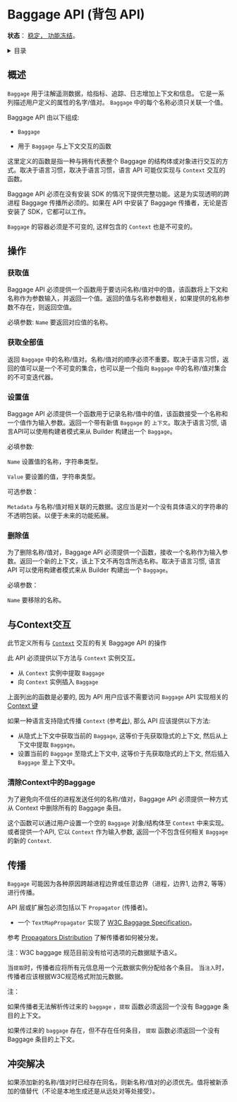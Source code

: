 <!-- # Baggage API -->
# Baggage API (背包 API)
<!-- **Status**: [Stable, Feature-freeze](../document-status.md) -->
**状态**： [稳定， 功能冻结](https://github.com/open-telemetry/opentelemetry-specification/blob/main/specification/document-status.md)。

<details>
<summary>
目录
</summary>

- [概述](#概述)
- [操作](#操作)
  - [获取值](#获取值)
  - [获取全部值](#获取全部值)
  - [设置值](#设置值)
  - [删除值](#删除值)
- [与Context交互](#与Context交互)
  - [清除Context中的Baggage](#清除Context中的Baggage)
- [传播](#传播)
- [冲突解决](#冲突解决)
</details>


## 概述

 `Baggage` 用于注解遥测数据，给指标、追踪、日志增加上下文和信息。 它是一系列描述用户定义的属性的名字/值对。 `Baggage` 中的每个名称必须只关联一个值。

Baggage API 由以下组成:

  <!--- the `Baggage``-->
- `Baggage`

  <!--- functions to interact with the `Baggage` in a `Context`-->
- 用于 `Baggage` 与上下文交互的函数

<!-- The functions described here are one way to approach interacting with the -->
<!-- `Baggage` via having struct/object that represents the entire Baggage content. -->
<!-- Depending on language idioms, a language API MAY implement these functions by -->
<!-- providing the defined functionality interacting purely via the `Context`. -->
这里定义的函数是指一种与拥有代表整个 Baggage 的结构体或对象进行交互的方式。取决于语言习惯，取决于语言习惯，语言 API 可能仅实现与 `Context` 交互的函数。

<!-- The Baggage API MUST be fully functional in the absence of an installed SDK. -->
<!-- This is required in order to enable transparent cross-process Baggage -->
<!-- propagation. If a Baggage propagator is installed into the API, it will work -->
<!-- with or without an installed SDK. -->
Baggage API 必须在没有安装 SDK 的情况下提供完整功能。这是为实现透明的跨进程 Baggage 传播所必须的。如果在 API 中安装了 Baggage 传播者，无论是否安装了 SDK，它都可以工作。

<!-- The `Baggage` container MUST be immutable, so that the containing `Context` -->
<!-- also remains immutable. -->
`Baggage` 的容器必须是不可变的, 这样包含的 `Context` 也是不可变的。

<!-- ## Operations -->
## 操作

<!-- ### Get Value -->
### 获取值

<!-- To access the value for a name/value pair set by a prior event, the Baggage API -->
<!-- MUST provide a function that takes the name as input, and returns a value -->
<!-- associated with the given name, or null if the given name is not present. -->
Baggage API 必须提供一个函数用于要访问名称/值对中的值，该函数将上下文和名称作为参数输入，并返回一个值。返回的值与名称参数相关，如果提供的名称参数不存在，则返回空值。

<!-- REQUIRED parameters: -->
<!-- `Name` the name to return the value for. -->
必填参数:
 `Name` 要返回对应值的名称。

<!-- ### Get All Values -->
### 获取全部值

<!-- Returns the name/value pairs in the `Baggage`. The order of name/value pairs -->
<!-- MUST NOT be significant. Based on the language specifics, the returned -->
<!-- value can be either an immutable collection or an iterator on the immutable -->
<!-- collection of name/value pairs in the `Baggage`. -->
返回 `Baggage` 中的名称/值对。名称/值对的顺序必须不重要。取决于语言习惯，返回的值可以是一个不可变的集合，也可以是一个指向 `Baggage` 中的名称/值对集合的不可变迭代器。

<!-- ### Set Value -->
### 设置值

<!-- To record the value for a name/value pair, the Baggage API MUST provide a -->
<!-- function which takes a name, and a value as input. Returns a new `Baggage` -->
<!-- that contains the new value. Depending on language idioms, a language API MAY -->
<!-- implement these functions by using a `Builder` pattern and exposing a way to -->
<!-- construct a `Builder` from a `Baggage`. -->
Baggage API 必须提供一个函数用于记录名称/值中的值，该函数接受一个名称和一个值作为输入参数。返回一个带有新值 `Baggage` 的 `上下文`。取决于语言习惯, 语言API可以使用构建者模式来从 Builder 构建出一个 `Baggage`。

<!-- REQUIRED parameters: -->
必填参数:

<!-- `Name` The name for which to set the value, of type string. -->
`Name` 设置值的名称，字符串类型。

<!-- `Value` The value to set, of type string. -->
`Value` 要设置的值，字符串类型。

<!--OPTIONAL parameters:-->
可选参数：

<!-- `Metadata` Optional metadata associated with the name-value pair. This should be -->
<!-- an opaque wrapper for a string with no semantic meaning. Left opaque to allow -->
<!-- for future functionality. -->
`Metadata` 与名称/值对相关联的元数据。这应当是对一个没有具体语义的字符串的不透明包装。以便于未来的功能拓展。

<!-- ### Remove Value -->
###  删除值

<!-- To delete a name/value pair, the Baggage API MUST provide a function which -->
<!-- takes a name as input. Returns a new `Baggage` which no longer contains the -->
<!-- selected name. Depending on language idioms, a language API MAY -->
<!-- implement these functions by using a `Builder` pattern and exposing a way to -->
<!-- construct a `Builder` from a `Baggage`. -->
为了删除名称/值对，Baggage API 必须提供一个函数，接收一个名称作为输入参数。返回一个新的上下文，该上下文不再包含所选名称。取决于语言习惯, 语言 API 可以使用构建者模式来从 Builder 构建出一个 `Baggage`。

<!--REQUIRED parameters:-->
必填参数：

<!--Name the name to remove.-->
`Name` 要移除的名称。

<!-- ## Context Interaction -->
## 与Context交互

<!-- This section defines all operations within the Baggage API that interact with -->
<!-- the [`Context`](../context/context.md). -->
此节定义所有与 [`Context`](../context/context.md) 交互的有关 Baggage API 的操作

<!-- The API MUST provide the following functionality to interact with a `Context` -->
<!-- instance: -->
此 API 必须提供以下方法与 `Context` 实例交互。

<!-- - Extract the `Baggage` from a `Context` instance -->
<!-- - Insert the `Baggage` to a `Context` instance -->
- 从 `Context` 实例中提取 `Baggage`
- 向 `Context` 实例插入 `Baggage`

<!-- The functionality listed above is necessary because API users SHOULD NOT have -->
<!-- access to the [Context Key](../context/context.md#create-a-key) used by the -->
<!-- Baggage API implementation. -->
上面列出的函数是必要的, 因为 API 用户应该不需要访问 `Baggage` API 实现相关的 [Context 键](../context/context.md#create-a-key)

<!-- If the language has support for implicitly propagated `Context` (see -->
<!-- [here](../context/context.md#optional-global-operations)), the API SHOULD also -->
<!-- provide the following functionality: -->
如果一种语言支持隐式传播 `Context` (参考[此](../context/context.md#optional-global-operations)), 那么 API 应该提供以下方法:

<!-- - Get the currently active `Baggage` from the implicit context. This is -->
<!-- equivalent to getting the implicit context, then extracting the `Baggage` from -->
<!-- the context. -->
<!-- - Set the currently active `Baggage` to the implicit context. This is equivalent -->
<!-- to getting the implicit context, then inserting the `Baggage` to the context. -->
- 从隐式上下文中获取当前的 `Baggage`, 这等价于先获取隐式的上下文, 然后从上下文中提取 `Baggage`。
- 设置当前的 `Baggage` 至隐式上下文中, 这等价于先获取隐式的上下文, 然后插入 `Baggage` 至上下文中。

<!-- ### Clear Baggage in the Context -->
### 清除Context中的Baggage

<!-- To avoid sending any name/value pairs to an untrusted process, the Baggage API -->
<!-- MUST provide a way to remove all baggage entries from a context. -->
为了避免向不信任的进程发送任何的名称/值对，Baggage API 必须提供一种方式从 Context 中删除所有的 Baggage 条目。

<!-- This functionality can be implemented by having the user set an empty `Baggage` -->
<!-- object/struct into the context, or by providing an API that takes a `Context` as -->
<!-- input, and returns a new `Context` with no `Baggage` associated. -->
这个函数可以通过用户设置一个空的 `Baggage` 对象/结构体至 `Context` 中来实现。 或者提供一个API, 它以 `Context` 作为输入参数, 返回一个不包含任何相关 `Baggage` 的新的 `Context`.

<!-- ## Propagation -->
## 传播

<!-- `Baggage` MAY be propagated across process boundaries or across any arbitrary -->
<!-- boundaries (process, $OTHER_BOUNDARY1, $OTHER_BOUNDARY2, etc) for various -->
<!-- reasons. -->
`Baggage` 可能因为各种原因跨越进程边界或任意边界（进程，边界1, 边界2, 等等）进行传播。

<!-- The API layer or an extension package MUST include the following `Propagator`s: -->
API 层或扩展包必须包括以下 `Propagator` (传播者)。

<!-- * A `TextMapPropagator` implementing the [W3C Baggage Specification](https://w3c.github.io/baggage). -->

* 一个 `TextMapPropagator` 实现了 [W3C Baggage Specification](https://w3c.github.io/baggage)。

<!-- See [Propagators Distribution](../context/api-propagators.md#propagators-distribution) -->
<!-- for how propagators are to be distributed. -->
参考 [Propagators Distribution](../context/api-propagators.md#propagators-distribution) 了解传播者如何被分发。

<!-- Note: The W3C baggage specification does not currently assign semantic meaning -->
<!-- to the optional metadata. -->
注：W3C baggage 规范目前没有给可选项的元数据赋予语义。

<!-- On `extract`, the propagator should store all metadata as a single metadata instance per entry. -->
<!-- On `inject`, the propagator should append the metadata per the W3C specification format. -->
当`提取`时，传播者应将所有元信息用一个元数据实例分配给各个条目。
当`注入`时，传播者应该根据W3C规范格式附加元数据。

<!-- Notes: -->
注：

<!-- If the propagator is unable to parse the incoming `baggage`, `extract` MUST return -->
<!-- a `Context` with no baggage entries in it. -->
如果传播者无法解析传过来的 `baggage` ，`提取` 函数必须返回一个没有 Baggage 条目的上下文。

<!-- If the incoming `baggage` is present, but contains no entries, `extract` MUST -->
<!-- return a `Context` with no baggage entries in it. -->
如果传过来的 `baggage` 存在，但不存在任何条目， `提取` 函数必须返回一个没有 Baggage 条目的上下文。

<!-- ## Conflict Resolution -->
## 冲突解决

<!-- If a new name/value pair is added and its name is the same as an existing name, -->
<!-- than the new pair MUST take precedence. The value is replaced with the added -->
<!-- value (regardless if it is locally generated or received from a remote peer). -->
如果添加新的名称/值对时已经存在同名，则新名称/值对的必须优先。值将被新添加的值替代（不论是本地生成还是从远处对等处接受）。
